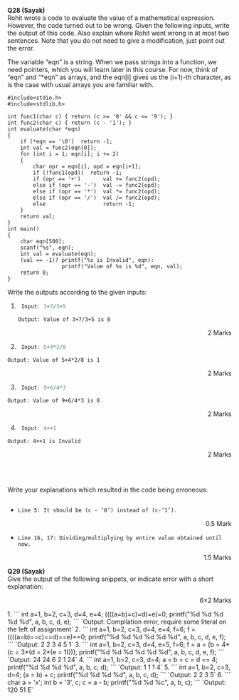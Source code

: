**Q28 (Sayak)** <br>
Rohit wrote a code to evaluate the value of a mathematical expression. However, the code turned out to be wrong. Given the following inputs, write the output of this code. Also explain where Rohit went wrong in at most two sentences. Note that you do not need to give a modification, just point out the error. <br>

The variable “eqn” is a string. When we pass strings into a function, we need pointers, which you will learn later in this course. For now, think of “eqn” and “\*eqn” as arrays, and the eqn[i] gives us the (i+1)-th character, as is the case with usual arrays you are familiar with.<br>

```
#include<stdio.h>
#include<stdlib.h>

int func1(char c) { return (c >= '0' && c <= '9'); }
int func2(char c) { return (c - '1'); }
int evaluate(char *eqn)
{
    if (*eqn == '\0')  return -1;
    int val = func2(eqn[0]);
    for (int i = 1; eqn[i]; i += 2)
    {
        char opr = eqn[i], opd = eqn[i+1];
        if (!func1(opd))  return -1;
        if (opr == '+')       val += func2(opd);
        else if (opr == '-')  val -= func2(opd);
        else if (opr == '*')  val *= func2(opd);
        else if (opr == '/')  val /= func2(opd);
        else                  return -1;
    }
    return val;
}
int main()
{
    char eqn[500];
    scanf("%s", eqn);
    int val = evaluate(eqn);
    (val == -1)? printf("%s is Invalid", eqn):
                 printf("Value of %s is %d", eqn, val);
	return 0;
}
```
Write the outputs according to the given inputs:
1. ```C
 	Input: 3+7/3+5
   ```
   `Output: Value of 3+7/3+5 is 8`
  <p align='right'>2 Marks</p>

2. ```C
 	Input: 5+4*2/8    
   ```
  `Output: Value of 5+4*2/8 is 1`
  <p align='right'>2 Marks</p>
  
3. ```C
 	Input: 9+6/4*3  
   ```
  `Output: Value of 9+6/4*3 is 8`
  <p align='right'>2 Marks</p>
  
4. ```C
 	Input: 4++1       
   ```
  `Output: 4++1 is Invalid`
  <p align='right'>2 Marks</p>
<br><br>

Write your explanations which resulted in the code being erroneous:
```C


```
- `Line 5: It should be (c - ‘0’) instead of (c-’1’).` <p align='right'>0.5 Mark</p>
- `Line 16, 17: Dividing/multiplying by entire value obtained until now.` <p align='right'>1.5 Marks</p>




**Q29 (Sayak)**<br>
Give the output of the following snippets, or indicate error with a short explanation:
<p align='right'>6×2 Marks</p>
1. ```
   int a=1, b=2, c=3, d=4, e=4;
   ((((a=b)=c)=d)=e)=0;
   printf("%d %d %d %d %d", a, b, c, d, e);
   ```
   `Output: Compilation error, require some literal on the left of assignment`
2. ```
   int a=1, b=2, c=3, d=4, e=4, f=6;
   f = ((((a=b)==c)==d)==e)==0;
   printf("%d %d %d %d %d %d", a, b, c, d, e, f);
   ```
   `Output: 2 2 3 4 5 1`
3. ```
   int a=1, b=2, c=3, d=4, e=5, f=6;
   f = a = (b = 4*(c = 3*(d = 2*(e = 1))));
   printf("%d %d %d %d %d %d", a, b, c, d, e, f);
   ```
   `Output: 24 24 6 2 1 24`
4. ```
   int a=1, b=2, c=3, d=4;
   a = b = c = d == 4;
   printf("%d %d %d %d", a, b, c, d);
   ```
   `Output: 1 1 1 4`
5. ```
   int a=1, b=2, c=3, d=4;
   (a = b) + c;
   printf("%d %d %d %d", a, b, c, d);
   ```
   `Output: 2 2 3 5`
6. ```
   char a = 'x';
   int b = '3', c;
   c = a - b;
   printf("%d %d %c", a, b, c);
   ```
   `Output: 120 51 E`
  






